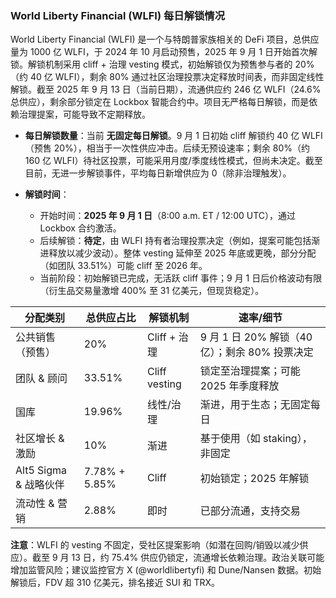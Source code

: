 ### World Liberty Financial (WLFI) 每日解锁情况

World Liberty Financial (WLFI) 是一个与特朗普家族相关的 DeFi 项目，总供应量为 1000 亿 WLFI，于 2024 年 10 月启动预售，2025 年 9 月 1 日开始首次解锁。解锁机制采用 cliff + 治理 vesting 模式，初始解锁仅为预售参与者的 20%（约 40 亿 WLFI），剩余 80% 通过社区治理投票决定释放时间表，而非固定线性解锁。截至 2025 年 9 月 13 日（当前日期），流通供应约 246 亿 WLFI（24.6% 总供应），剩余部分锁定在 Lockbox 智能合约中。项目无严格每日解锁，而是依赖治理提案，可能导致不定期释放。

- **每日解锁数量**：当前 **无固定每日解锁**。9 月 1 日初始 cliff 解锁约 40 亿 WLFI（预售 20%），相当于一次性供应冲击。后续无预设速率；剩余 80%（约 160 亿 WLFI）待社区投票，可能采用月度/季度线性模式，但尚未决定。截至目前，无进一步解锁事件，平均每日新增供应为 0（除非治理触发）。

- **解锁时间**： 
  - 开始时间：**2025 年 9 月 1 日**（8:00 a.m. ET / 12:00 UTC），通过 Lockbox 合约激活。
  - 后续解锁：**待定**，由 WLFI 持有者治理投票决定（例如，提案可能包括渐进释放以减少波动）。整体 vesting 延伸至 2025 年底或更晚，部分分配（如团队 33.51%）可能 cliff 至 2026 年。
  - 当前阶段：初始解锁已完成，无活跃 cliff 事件；9 月 1 日后价格波动有限（衍生品交易量激增 400% 至 31 亿美元，但现货稳定）。

| 分配类别 | 总供应占比 | 解锁机制 | 速率/细节 |
|----------|------------|----------|-----------|
| 公共销售（预售） | 20% | Cliff + 治理 | 9 月 1 日 20% 解锁（40 亿）；剩余 80% 投票决定 |
| 团队 & 顾问 | 33.51% | Cliff vesting | 锁定至治理提案；可能 2025 年季度释放 |
| 国库 | 19.96% | 线性/治理 | 渐进，用于生态；无固定每日 |
| 社区增长 & 激励 | 10% | 渐进 | 基于使用（如 staking），非固定 |
| Alt5 Sigma & 战略伙伴 | 7.78% + 5.85% | Cliff | 初始锁定；2025 年解锁 |
| 流动性 & 营销 | 2.88% | 即时 | 已部分流通，支持交易 |

**注意**：WLFI 的 vesting 不固定，受社区提案影响（如潜在回购/销毁以减少供应）。截至 9 月 13 日，约 75.4% 供应仍锁定，流通增长依赖治理。政治关联可能增加监管风险；建议监控官方 X (@worldlibertyfi) 和 Dune/Nansen 数据。初始解锁后，FDV 超 310 亿美元，排名接近 SUI 和 TRX。